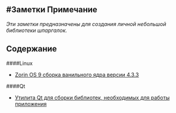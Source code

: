#Заметки
Примечание
----------
*Эти заметки предназначены для создания личной небольшой библиотеки шпаргалок.*

Содержание
----------
####Linux
- [Zorin OS 9 сборка ванильного ядра версии 4.3.3](linux/zorin-update-core.md)

####Qt
- [Утилита Qt для сборки библиотек, необходимых для работы приложения](qt/windeployqt.md)
